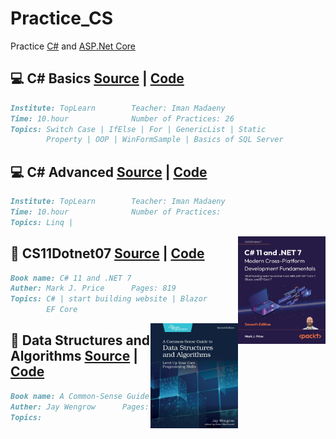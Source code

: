 # Practice_CS

Practice [C#](https://github.com/dotnet/runtime) and [ASP.Net Core](https://github.com/dotnet/aspnetcore)

## 💻 C# Basics [Source](https://toplearn.com/c/gJY) | [Code](https://github.com/alikzalikz/Practice_CS/tree/main/C%23%20Basics)

```markdown
Institute: TopLearn        Teacher: Iman Madaeny           
Time: 10.hour              Number of Practices: 26 
Topics: Switch Case | IfElse | For | GenericList | Static 
        Property | OOP | WinFormSample | Basics of SQL Server
```

## 💻 C# Advanced [Source](https://toplearn.com/c/mZO) | [Code](https://github.com/alikzalikz/Practice_CS/tree/main/C%23%20Advanced)

```markdown
Institute: TopLearn        Teacher: Iman Madaeny           
Time: 10.hour              Number of Practices: 
Topics: Linq | 
```

<img align="right" src="https://raw.githubusercontent.com/AliKZ07/Practice_CS/main/content/images/CS11Dotnet07%20Book.jpg" alt="CS11Dotnet07 Book" width="140px" />

## 📓 CS11Dotnet07 [Source](https://a.co/d/1cTUHN6) | [Code](https://github.com/alikzalikz/Practice_CS/tree/main/CS11Dotnet07%20Book)

```markdown
Book name: C# 11 and .NET 7
Auther: Mark J. Price      Pages: 819 
Topics: C# | start building website | Blazor
        EF Core
```

<img align="right" src="https://raw.githubusercontent.com/alikzalikz/Practice_CS/main/content/images/Structures.and.Algorithms.Book.jpg" alt="Data Structures and Algorithms Book" width="140px" />

## 📓 Data Structures and Algorithms [Source](https://a.co/d/3QHz6QU) | [Code](https://github.com/alikzalikz/Practice_CS/tree/main/DS%20%26%20Algorithms%20Book)

```markdown
Book name: A Common-Sense Guide to Data Structures and Algorithms
Auther: Jay Wengrow      Pages: 499
Topics: 
```
